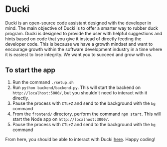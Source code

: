 # Ducki
Ducki is an open-source code assistant designed with the developer in mind. The main objective of Ducki is to offer a smarter way to rubber duck program. Ducki is designed to provide the user with helpful suggestions and hints based on code that you give it instead of directly feeding the developer code. This is because we have a growth mindset and want to encourage growth within the software development industry in a time where it is easiest to lose integrity. We want you to succeed and grow with us.

## To start the app
1. Run the command `./setup.sh`
2. Run `python backend/backend.py`. This will start the backend on `http://localhost:5000/`, but you shouldn't need to interact with it directly.
3. Pause the process with `CTL+Z` and send to the background with the `bg` command
4. From the `frontend/` directory, perform the command `npm start`. This will start the Node app on `http://localhost:3000/`.
5. Pause the process with `CTL+Z` and send to the background with the `bg` command

From here, you should be able to interact with Ducki [here](http://localhost:3000/). Happy coding!
